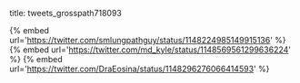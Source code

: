 title: tweets_grosspath718093

{% embed url='https://twitter.com/smlungpathguy/status/1148224985149915136' %}
{% embed url='https://twitter.com/md_kyle/status/1148569561299636224' %}
{% embed url='https://twitter.com/DraEosina/status/1148296276066414593' %}

